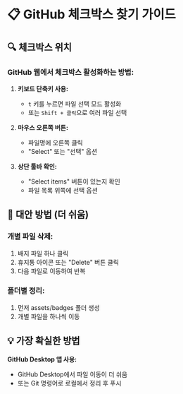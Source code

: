 # 📋 GitHub 체크박스 찾기 가이드

## 🔍 체크박스 위치

### GitHub 웹에서 체크박스 활성화하는 방법:

1. **키보드 단축키 사용:**
   - `t` 키를 누르면 파일 선택 모드 활성화
   - 또는 `Shift + 클릭`으로 여러 파일 선택

2. **마우스 오른쪽 버튼:**
   - 파일명에 오른쪽 클릭
   - "Select" 또는 "선택" 옵션

3. **상단 툴바 확인:**
   - "Select items" 버튼이 있는지 확인
   - 파일 목록 위쪽에 선택 옵션

## 🚀 대안 방법 (더 쉬움)

### 개별 파일 삭제:
1. 배지 파일 하나 클릭
2. 휴지통 아이콘 또는 "Delete" 버튼 클릭
3. 다음 파일로 이동하여 반복

### 폴더별 정리:
1. 먼저 assets/badges 폴더 생성
2. 개별 파일을 하나씩 이동

## 💡 가장 확실한 방법

**GitHub Desktop 앱 사용:**
- GitHub Desktop에서 파일 이동이 더 쉬움
- 또는 Git 명령어로 로컬에서 정리 후 푸시